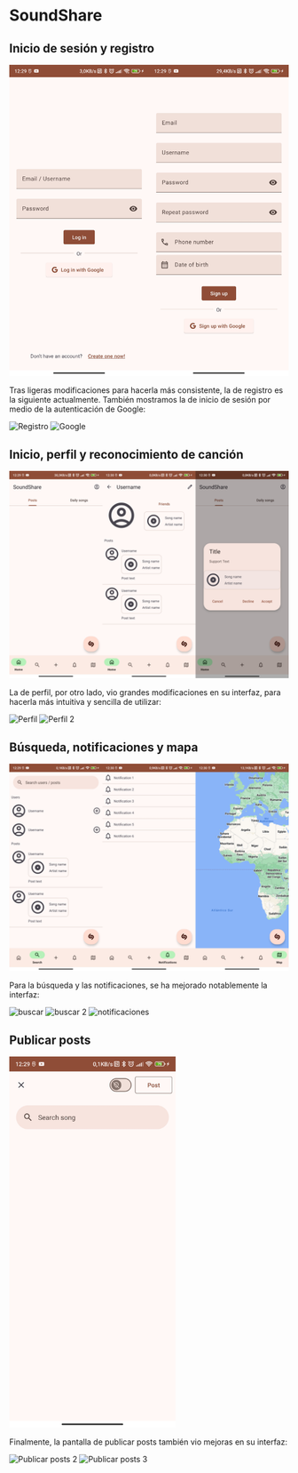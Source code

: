 # SoundShare

## Inicio de sesión y registro

![Inicio de sesión y registro](https://github.com/ikergcalvino/SoundShare/blob/main/img/04_login_signup.png)

Tras ligeras modificaciones para hacerla más consistente, la de registro es la siguiente actualmente. También mostramos la de inicio de sesión por medio de la autenticación de Google:

<img src="https://github.com/ikergcalvino/SoundShare/assets/90251807/29a859ac-b071-4e42-b52b-4c4de1a873c3" alt="Registro" width="300">
<img src="https://github.com/ikergcalvino/SoundShare/assets/90251807/6a64d147-356c-49d0-9039-af243dbf2926" alt="Google" width="300">

## Inicio, perfil y reconocimiento de canción

![Inicio, perfil y reconocimiento de canción](https://github.com/ikergcalvino/SoundShare/blob/main/img/04_home_profile.png)

La de perfil, por otro lado, vio grandes modificaciones en su interfaz, para hacerla más intuitiva y sencilla de utilizar:

<img src="https://github.com/ikergcalvino/SoundShare/assets/90251807/7e91bcaa-055a-42b1-a7aa-d3f8e5ac0920" alt="Perfil" width="300">
<img src="https://github.com/ikergcalvino/SoundShare/assets/90251807/a764110e-278b-4fa7-8080-b4c81731e045" alt="Perfil 2" width="300">

## Búsqueda, notificaciones y mapa

![Búsqueda, notificaciones y mapa](https://github.com/ikergcalvino/SoundShare/blob/main/img/04_search_notifications_map.png)

Para la búsqueda y las notificaciones, se ha mejorado notablemente la interfaz:

<img src="https://github.com/ikergcalvino/SoundShare/assets/90251807/2e2c4c6c-72d2-480a-a851-1e906193949a" alt="buscar" width="300">
<img src="https://github.com/ikergcalvino/SoundShare/assets/90251807/973f31f8-8c7a-4fe8-8f3a-85062b2be50b" alt="buscar 2" width="300">
<img src="https://github.com/ikergcalvino/SoundShare/assets/90251807/b9db4edb-c099-4456-8d59-91f550ba8df3" alt="notificaciones" width="300">

## Publicar posts

<img src="https://github.com/ikergcalvino/SoundShare/blob/main/img/04_post.jpg" alt="Publicar posts" width="300">

Finalmente, la pantalla de publicar posts también vio mejoras en su interfaz:

<img src="https://github.com/ikergcalvino/SoundShare/assets/90251807/e223f432-414e-4b94-a52c-09628bea23dd" alt="Publicar posts 2" width="300">
<img src="https://github.com/ikergcalvino/SoundShare/assets/90251807/00062bd8-2169-4390-8125-53b8f1695dcc" alt="Publicar posts 3" width="300">
